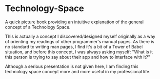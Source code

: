 Technology-Space
================

A quick picture book providing an intuitive explanation of the general concept of a Technology Space.

This is actually a concept I discovered/designed myself originally as a way of orienting my readings
of other programmer's manual pages. As there is no standard to writing man pages, I find it's a bit
of a Tower of Babel situation, and before this concept, I was always asking myself: "What is it this
person is trying to say about their app and how to interface with it?"

Although a serious presentation is not given here, I am finding this technology space concept more and
more useful in my professional life.

